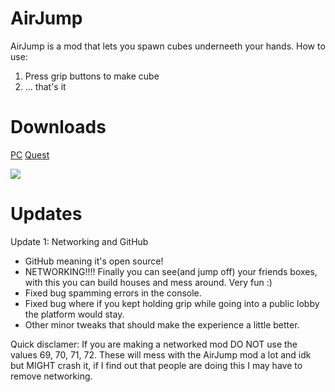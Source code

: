 # AirJump
AirJump is a mod that lets you spawn cubes underneeth your hands.
How to use:
1. Press grip buttons to make cube
2. ... that's it

# Downloads
[PC](https://www.youtube.com/watch?v=yPYZpwSpKmA)
[Quest](https://www.youtube.com/watch?v=yPYZpwSpKmA)

![](Gifs/networked_airjump_2.gif)

# Updates
Update 1: Networking and GitHub
* GitHub meaning it's open source!
* NETWORKING!!!! Finally you can see(and jump off) your friends boxes, with this you can build houses and mess around. Very fun :)
* Fixed bug spamming errors in the console.
* Fixed bug where if you kept holding grip while going into a public lobby the platform would stay.
* Other minor tweaks that should make the experience a little better.






Quick disclamer: If you are making a networked mod DO NOT use the values 69, 70, 71, 72. These will mess with the AirJump mod a lot and idk but MIGHT crash it, if I find out that people are doing this I may have to remove networking.
